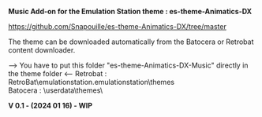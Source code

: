 **Music Add-on for the Emulation Station theme : es-theme-Animatics-DX**

https://github.com/Snapouille/es-theme-Animatics-DX/tree/master

The theme can be downloaded automatically from the Batocera or Retrobat content downloader.

--> You have to put this folder "es-theme-Animatics-DX-Music" directly in the theme folder <--
Retrobat :
RetroBat\emulationstation\.emulationstation\themes\
Batocera :
\userdata\themes\

**V 0.1 - (2024 01 16) - WIP**
